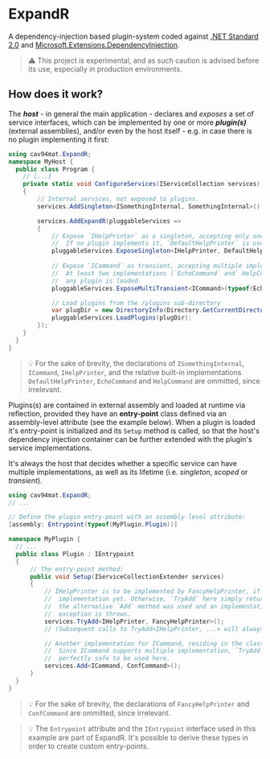 # ExpandR
A dependency-injection based plugin-system coded against
[.NET Standard 2.0](https://docs.microsoft.com/dotnet/standard/net-standard) and
[Microsoft.Extensions.DependencyInjection](https://docs.microsoft.com/aspnet/core/fundamentals/dependency-injection).

> :warning: This project is experimental, and as such caution is advised before its use, especially in production environments.

## How does it work?
The ***host*** - in general the main application - declares and _exposes_ a set of service interfaces, which can be
implemented by one or more ***plugin(s)*** (external assemblies), and/or even by the host itself - e.g. in case there is no
plugin implementing it first:

```csharp
using cav94mat.ExpandR;
namespace MyHost {
  public class Program {
    // [...]
    private static void ConfigureServices(IServiceCollection services)
    {    
        // Internal services, not exposed to plugins.
        services.AddSingleton<ISomethingInternal, SomethingInternal>(); 

        services.AddExpandR(pluggableServices =>
        {
            // Expose `IHelpPrinter` as a singleton, accepting only one implementation.
            //  If no plugin implements it, `DefaultHelpPrinter` is used.
            pluggableServices.ExposeSingleton<IHelpPrinter, DefaultHelpPrinter>();        
            
            // Expose `ICommand` as transient, accepting multiple implementations.
            //  At least two implementations (`EchoCommand` and` HelpCommand`) are always registered before
            //  any plugin is loaded.
            pluggableServices.ExposeMultiTransient<ICommand>(typeof(EchoCommand), typeof(HelpCommand));

            // Load plugins from the /plugins sub-directory
            var plugDir = new DirectoryInfo(Directory.GetCurrentDirectory()).CreateSubdirectory("plugins");
            pluggableServices.LoadPlugins(plugDir);
        });
    }
  }
}
```
> :bulb: For the sake of brevity, the declarations of `ISomethingInternal`, `ICommand`, `IHelpPrinter`, and
> the relative built-in implementations `DefaultHelpPrinter`, `EchoCommand` and `HelpCommand` are ommitted, since irrelevant.

Plugins(s) are contained in external assembly and loaded at runtime via reflection, provided they have an **entry-point**
class defined via an assembly-level attribute (see the example below). When a plugin is loaded it's entry-point is
initialized and its `Setup` method is called, so that the host's dependency injection container can be further extended
with the plugin's service implementations.

It's always the host that decides whether a specific service can have multiple implementations, as well as its lifetime
(i.e. _singleton_, _scoped_ or _transient_).

```csharp
using cav94mat.ExpandR;
// ...

// Define the plugin entry-point with an assembly-level attribute:
[assembly: Entrypoint(typeof(MyPlugin.Plugin))]

namespace MyPlugin {
  // ...
  public class Plugin : IEntrypoint
  {
      // The entry-point method:
      public void Setup(IServiceCollectionExtender services)
      {
          // IHelpPrinter is to be implemented by FancyHelpPrinter, if no plugin has provided an
          //  implementation yet. Otherwise, `TryAdd` here simply returns false. On the other hand, if
          //  the alternative `Add` method was used and an implementation already exists, an
          //  exception is thrown.
          services.TryAdd<IHelpPrinter, FancyHelpPrinter>();
          // (Subsequent calls to TryAdd<IHelpPrinter, ...> will always return false.

          // Another implementation for ICommand, residing in the class MyPlugin.ConfCommand, is added.
          //  Since ICommand supports multiple implementation, `TryAdd` always returns true and `Add` is
          //  perfectly safe to be used here.
          services.Add<ICommand, ConfCommand>();
      }
  }
}
```
> :bulb: For the sake of brevity, the declarations of `FancyHelpPrinter` and `ConfCommand` are ommitted, since irrelevant.

> :bulb: The `Entrypoint` attribute and the `IEntrypoint` interface used in this example are part of ExpandR.
> It's possible to derive these types in order to create custom entry-points.
 

